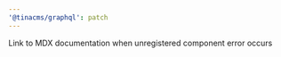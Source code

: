 ```yaml
---
'@tinacms/graphql': patch
---
```


Link to MDX documentation when unregistered component error occurs

